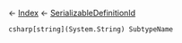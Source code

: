 ← [Index](Api-Index) ← [SerializableDefinitionId](VRage.ObjectBuilders.SerializableDefinitionId)

```csharp[string](System.String) SubtypeName```